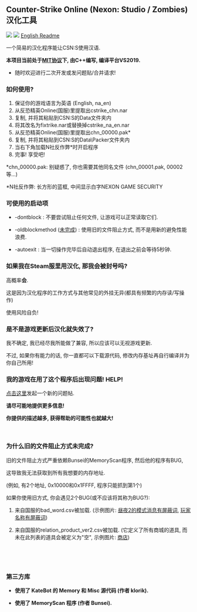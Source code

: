 ## Counter-Strike Online (Nexon: Studio / Zombies) 汉化工具

[![](https://img.shields.io/badge/许可证-MIT-green)](./LICENSE_CN)
[![](https://img.shields.io/badge/发行版版本-1.3.2-green)](https://github.com/dounai2333/CSNS-Chinese-Localization/releases/tag/1.3.2)
[English Readme](./README.md)

一个简易的汉化程序能让CSN:S使用汉语.

**本项目当前处于[MIT协议](./LICENSE_CN)下, 由C++编写, 编译平台VS2019.**

- 随时欢迎进行二次开发或发问题贴/合并请求!

### 如何使用?
1. 保证你的游戏语言为英语 (English, na_en)
2. 从反恐精英Online(国服)里提取出cstrike_chn.nar
3. 复制, 并将其粘贴到CSN:S的Data文件夹内
4. 将其改名为fixtrike.nar或替换掉cstrike_na_en.nar
5. 从反恐精英Online(国服)里提取出chn_00000.pak*
6. 复制, 并将其粘贴到CSN:S的Data\Packer文件夹内
7. 当右下角加载N社反作弊*时开启程序
8. 完事! 享受吧!

*chn_00000.pak: 别疑惑了, 你也需要其他同名文件 (chn_00001.pak, 00002等...)

*N社反作弊: 长方形的蓝框, 中间显示白字NEXON GAME SECURITY

### 可使用的启动项

- -dontblock : 不要尝试阻止任何文件, 让游戏可以正常读取它们.

- -oldblockmethod ([未完成](https://github.com/dounai2333/CSNS-Chinese-Localization#为什么旧的文件阻止方式未完成)) : 使用旧的文件阻止方式, 而不是用新的避免性能浪费.

- -autoexit : 当一切操作完毕后自动退出程序, 在退出之前会等待5秒钟.

### 如果我在Steam服里用汉化, 那我会被封号吗?
高概率**会**.

这是因为汉化程序的工作方式与其他常见的外挂无异(都具有频繁的内存读/写操作)

使用风险自负!

### 是不是游戏更新后汉化就失效了?
我不确定, 我已经尽我所能做了兼容, 所以应该可以无视游戏更新.

不过, 如果你有能力的话, 你一直都可以下载源代码, 修改内存基址再自行编译并为你自己所用!

### 我的游戏在用了这个程序后出现问题! HELP!
[点击这里](https://github.com/dounai2333/CSNS-Chinese-Localization/issues/new)发起一个新的问题帖.

**请尽可能地提供更多信息!**

**你提供的描述越多, 获得帮助的可能性也就越大!**

‮

### 为什么旧的文件阻止方式未完成?

旧的文件阻止方式严重依赖Bunsei的MemoryScan程序, 然后他的程序有BUG,

这导致我无法获取到所有我想要的内存地址.

(例如, 有2个地址, 0x10000和0x1FFFF, 程序只能抓到第1个)

如果你使用旧方式, 你会遇见2个BUG(或不应该将其称为BUG?):

1. 来自国服的bad_word.csv被加载. (示例图片: [昼夜2的模式消息有屏蔽词](https://raw.githubusercontent.com/dounai2333/CSNS-Chinese-Localization/master/images/badwordimg1.jpg), [玩家名称有屏蔽词](https://raw.githubusercontent.com/dounai2333/CSNS-Chinese-Localization/master/images/badwordimg2.jpg))

2. 来自国服的relation_product_ver2.csv被加载. (它定义了所有商城的道具, 而未在此列表的道具会被定义为"空", 示例图片: [商店](https://raw.githubusercontent.com/dounai2333/CSNS-Chinese-Localization/master/images/shopimg.jpg))

‮

‮

### 第三方库

- **使用了 KateBot 的 Memory 和 Misc 源代码 (作者 klorik).**

- **使用了 MemoryScan 程序 (作者 Bunsei).**
